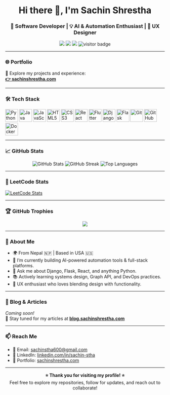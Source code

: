    <h1 align="center">Hi there 👋, I'm Sachin Shrestha</h1>
<h3 align="center">🚀 Software Developer | 💡 AI & Automation Enthusiast | 🎨 UX Designer</h3>

<p align="center">
  <a href="https://sachin-shrestha.com" target="_blank"><img src="https://img.shields.io/badge/Portfolio-%F0%9F%93%8C-blue?style=flat-square"></a>
  <a href="mailto:sachinstha600@gmail.com"><img src="https://img.shields.io/badge/Email-%F0%9F%93%A7-red?style=flat-square"></a>
  <a href="https://linkedin.com/in/sachin-stha" target="_blank"><img src="https://img.shields.io/badge/LinkedIn-%F0%9F%91%A5-blue?style=flat-square&logo=linkedin"></a>
  <img src="https://visitor-badge.laobi.icu/badge?page_id=sachinshrestha.sachinshrestha" alt="visitor badge"/>
</p>

---

### 🌐 Portfolio
🔗 Explore my projects and experience:  
**[👉 sachinshrestha.com](https://sachinshrestha.com)**

---

### 🛠️ Tech Stack

<p align="left">
  <img src="https://cdn.jsdelivr.net/gh/devicons/devicon/icons/python/python-original.svg" height="40" alt="Python"/>  
  <img src="https://cdn.jsdelivr.net/gh/devicons/devicon/icons/java/java-original.svg" height="40" alt="Java"/>   
  <img src="https://cdn.jsdelivr.net/gh/devicons/devicon/icons/javascript/javascript-original.svg" height="40" alt="JavaScript"/>   
  <img src="https://cdn.jsdelivr.net/gh/devicons/devicon/icons/html5/html5-original.svg" height="40" alt="HTML5"/>   
  <img src="https://cdn.jsdelivr.net/gh/devicons/devicon/icons/css3/css3-original.svg" height="40" alt="CSS3"/>   
  <img src="https://cdn.jsdelivr.net/gh/devicons/devicon/icons/react/react-original.svg" height="40" alt="React"/>   
  <img src="https://cdn.jsdelivr.net/gh/devicons/devicon/icons/flutter/flutter-original.svg" height="40" alt="Flutter"/>   
  <img src="https://cdn.jsdelivr.net/gh/devicons/devicon/icons/django/django-plain.svg" height="40" alt="Django"/>   
  <img src="https://cdn.jsdelivr.net/gh/devicons/devicon/icons/flask/flask-original.svg" height="40" alt="Flask"/>   
  <img src="https://cdn.jsdelivr.net/gh/devicons/devicon/icons/git/git-original.svg" height="40" alt="Git"/>   
  <img src="https://cdn.jsdelivr.net/gh/devicons/devicon/icons/github/github-original.svg" height="40" alt="GitHub"/>   
  <img src="https://cdn.jsdelivr.net/gh/devicons/devicon/icons/docker/docker-original.svg" height="40" alt="Docker"/>   
</p>

---

### 📈 GitHub Stats

<p align="center">
  <img src="https://github-readme-stats.vercel.app/api?username=shrestha-sachin&show_icons=true&theme=tokyonight" alt="GitHub Stats"/>
  <img src="https://streak-stats.demolab.com/?user=shrestha-sachin&theme=tokyonight" alt="GitHub Streak"/>
  <img src="https://github-readme-stats.vercel.app/api/top-langs/?username=shrestha-sachin&layout=compact&theme=tokyonight" alt="Top Languages"/>
</p>

---

### 🧠 LeetCode Stats

[![LeetCode Stats](https://leetcode-stats-six.vercel.app/?username=sachin-shrestha&theme=dark)](https://leetcode.com/sachin-shrestha)

---

### 🏆 GitHub Trophies

<p align="center">
  <img src="https://github-profile-trophy.vercel.app/?username=shrestha-sachin&theme=dracula&row=1&column=7" />
</p>

---

### 📌 About Me

- 🌍 From Nepal 🇳🇵 | Based in USA 🇺🇸
- 💼 I’m currently building AI-powered automation tools & full-stack platforms.
- 💬 Ask me about Django, Flask, React, and anything Python.
- 📚 Actively learning systems design, Graph API, and DevOps practices.
- 🎨 UX enthusiast who loves blending design with functionality.

---

### 📝 Blog & Articles

*Coming soon!*  
📖 Stay tuned for my articles at [**blog.sachinshrestha.com**](https://blog.sachinshrestha.com)

---

### 📫 Reach Me

- 📧 Email: [sachinstha600@gmail.com](mailto:sachinstha600@gmail.com)  
- 💼 LinkedIn: [linkedin.com/in/sachin-stha](https://linkedin.com/in/sachin-stha)  
- 🧪 Portfolio: [sachinshrestha.com](https://sachinshrestha.com)

---

<p align="center">
  <b>⭐️ Thank you for visiting my profile! ⭐️</b><br>
  Feel free to explore my repositories, follow for updates, and reach out to collaborate!
</p>

